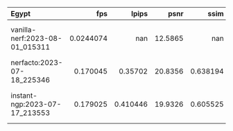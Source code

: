 | Egypt                          |       fps |      lpips |    psnr |       ssim | ckpt_path                                                                          |       fps_std |   lpips_std |   psnr_std |   ssim_std |   coarse_psnr |   coarse_psnr_std |   fine_lpips |   fine_lpips_std |   fine_psnr |   fine_psnr_std |   fine_ssim |   fine_ssim_std |   num_rays_per_sec |   num_rays_per_sec_std |
|:-------------------------------|----------:|-----------:|--------:|-----------:|:-----------------------------------------------------------------------------------|--------------:|------------:|-----------:|-----------:|--------------:|------------------:|-------------:|-----------------:|------------:|----------------:|------------:|----------------:|-------------------:|-----------------------:|
| vanilla-nerf:2023-08-01_015311 | 0.0244074 | nan        | 12.5865 | nan        | outputs/Egypt/vanilla-nerf/2023-08-01_015311/nerfstudio_models/step-000029999.ckpt |   0.000124289 |  nan        |    1.25218 | nan        |       12.7633 |           1.20794 |     0.967278 |        0.0739801 |     12.5865 |         1.25218 |    0.417619 |       0.0995492 |            12652.8 |                64.4315 |
| nerfacto:2023-07-18_225346     | 0.170045  |   0.35702  | 20.8356 |   0.638194 | outputs/Egypt/nerfacto/2023-07-18_225346/nerfstudio_models/step-000029999.ckpt     |   0.00918191  |    0.101257 |    2.37266 |   0.108798 |      nan      |         nan       |   nan        |      nan         |    nan      |       nan       |  nan        |     nan         |            88151.3 |              4759.9    |
| instant-ngp:2023-07-17_213553  | 0.179025  |   0.410446 | 19.9326 |   0.605525 | outputs/Egypt/instant-ngp/2023-07-17_213553/nerfstudio_models/step-000029999.ckpt  | nan           |  nan        |  nan       | nan        |      nan      |         nan       |   nan        |      nan         |    nan      |       nan       |  nan        |     nan         |            92806.5 |               nan      |